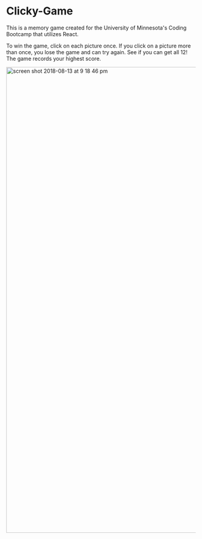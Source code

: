 # Clicky-Game

This is a memory game created for the University of Minnesota's Coding Bootcamp that utilizes React.

To win the game, click on each picture once. If you click on a picture more than once, you lose the game and can try again. See if you can get all 12! The game records your highest score.

<img width="1239" alt="screen shot 2018-08-13 at 9 18 46 pm" src="https://user-images.githubusercontent.com/35227935/44068302-ebacfb12-9f3e-11e8-9848-cba8171c9f9e.png">
